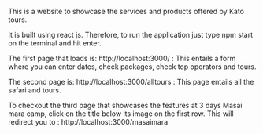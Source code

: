 This is a website to showcase the services and products offered by Kato tours.

It is built using react js.
Therefore, to run the application just type npm start on the terminal and hit enter.

The first page that loads is:
http://localhost:3000/ : This entails a form where you can enter dates, check packages, check top operators and tours.

The second page is:
http://localhost:3000/alltours : This page entails all the safari and tours.

To checkout the third page that showcases the features at 3 days Masai mara camp, click on the title below its image on the first row. This will redirect you to :
http://localhost:3000/masaimara

